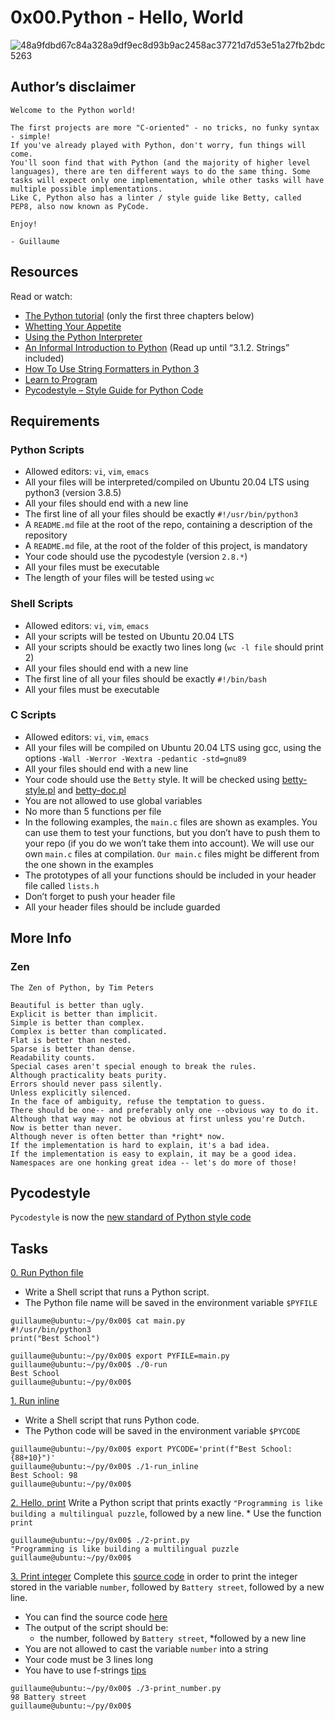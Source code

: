 # 0x00.Python - Hello, World
![48a9fdbd67c84a328a9df9ec8d93b9ac2458ac37721d7d53e51a27fb2bdc5263](https://user-images.githubusercontent.com/85158665/223382448-040d6b54-e2aa-47bd-b5ee-6b6ec84166a1.jpg)
## Author’s disclaimer
```
Welcome to the Python world!

The first projects are more "C-oriented" - no tricks, no funky syntax - simple!
If you've already played with Python, don't worry, fun things will come.
You'll soon find that with Python (and the majority of higher level languages), there are ten different ways to do the same thing. Some tasks will expect only one implementation, while other tasks will have multiple possible implementations.
Like C, Python also has a linter / style guide like Betty, called PEP8, also now known as PyCode.

Enjoy!

- Guillaume
```
## Resources
Read or watch:
* [The Python tutorial](https://docs.python.org/3/tutorial/index.html) (only the first three chapters below)
* [Whetting Your Appetite](https://docs.python.org/3/tutorial/appetite.html)
* [Using the Python Interpreter](https://docs.python.org/3/tutorial/interpreter.html)
* [An Informal Introduction to Python](https://docs.python.org/3/tutorial/introduction.html) (Read up until “3.1.2. Strings” included)
* [How To Use String Formatters in Python 3](https://realpython.com/python-f-strings/)
* [Learn to Program](https://www.youtube.com/playlist?list=PLGLfVvz_LVvTn3cK5e6LjhgGiSeVlIRwt)
* [Pycodestyle – Style Guide for Python Code](https://pypi.org/project/pycodestyle/)
## Requirements
### Python Scripts
* Allowed editors: `vi`, `vim`, `emacs`
* All your files will be interpreted/compiled on Ubuntu 20.04 LTS using python3 (version 3.8.5)
* All your files should end with a new line
* The first line of all your files should be exactly `#!/usr/bin/python3`
* A `README.md` file at the root of the repo, containing a description of the repository
* A `README.md` file, at the root of the folder of this project, is mandatory
* Your code should use the pycodestyle (version `2.8.*`)
* All your files must be executable
* The length of your files will be tested using `wc`
### Shell Scripts
* Allowed editors: `vi`, `vim`, `emacs`
* All your scripts will be tested on Ubuntu 20.04 LTS
* All your scripts should be exactly two lines long (`wc -l file` should print 2)
* All your files should end with a new line
* The first line of all your files should be exactly `#!/bin/bash`
* All your files must be executable
### C Scripts
* Allowed editors: `vi`, `vim`, `emacs`
* All your files will be compiled on Ubuntu 20.04 LTS using gcc, using the options `-Wall -Werror -Wextra -pedantic -std=gnu89`
* All your files should end with a new line
* Your code should use the `Betty` style. It will be checked using [betty-style.pl](https://github.com/holbertonschool/Betty/blob/master/betty-style.pl) and [betty-doc.pl](https://github.com/holbertonschool/Betty/blob/master/betty-doc.pl)
* You are not allowed to use global variables
* No more than 5 functions per file
* In the following examples, the `main.c` files are shown as examples. You can use them to test your functions, but you don’t have to push them to your repo (if you do we won’t take them into account). We will use our own `main.c` files at compilation. `Our main.c` files might be different from the one shown in the examples
* The prototypes of all your functions should be included in your header file called `lists.h`
* Don’t forget to push your header file
* All your header files should be include guarded
## More Info
### Zen
```
The Zen of Python, by Tim Peters

Beautiful is better than ugly.
Explicit is better than implicit.
Simple is better than complex.
Complex is better than complicated.
Flat is better than nested.
Sparse is better than dense.
Readability counts.
Special cases aren't special enough to break the rules.
Although practicality beats purity.
Errors should never pass silently.
Unless explicitly silenced.
In the face of ambiguity, refuse the temptation to guess.
There should be one-- and preferably only one --obvious way to do it.
Although that way may not be obvious at first unless you're Dutch.
Now is better than never.
Although never is often better than *right* now.
If the implementation is hard to explain, it's a bad idea.
If the implementation is easy to explain, it may be a good idea.
Namespaces are one honking great idea -- let's do more of those!
```
## Pycodestyle
`Pycodestyle` is now the [new standard of Python style code](https://github.com/PyCQA/pycodestyle/issues/466)

## Tasks
[0. Run Python file](./0-run)
* Write a Shell script that runs a Python script.
* The Python file name will be saved in the environment variable `$PYFILE`
```
guillaume@ubuntu:~/py/0x00$ cat main.py 
#!/usr/bin/python3
print("Best School")

guillaume@ubuntu:~/py/0x00$ export PYFILE=main.py
guillaume@ubuntu:~/py/0x00$ ./0-run
Best School
guillaume@ubuntu:~/py/0x00$ 
```
[1. Run inline](1-run_inline)
* Write a Shell script that runs Python code.
* The Python code will be saved in the environment variable `$PYCODE`
```
guillaume@ubuntu:~/py/0x00$ export PYCODE='print(f"Best School: {88+10}")'
guillaume@ubuntu:~/py/0x00$ ./1-run_inline 
Best School: 98
guillaume@ubuntu:~/py/0x00$ 
```
[2. Hello, print](./2-print.py)
Write a Python script that prints exactly `"Programming is like building a multilingual puzzle`, followed by a new line.
	* Use the function `print`
```
guillaume@ubuntu:~/py/0x00$ ./2-print.py 
"Programming is like building a multilingual puzzle
guillaume@ubuntu:~/py/0x00$
```
[3. Print integer](./3-print_number.py)
Complete this [source code](https://github.com/holbertonschool/0x00.py/blob/master/3-print_number.py) in order to print the integer stored in the variable `number`, followed by `Battery street`, followed by a new line.
* You can find the source code [here](https://github.com/holbertonschool/0x00.py/blob/master/3-print_number.py)
* The output of the script should be:
	* the number, followed by `Battery street`,
	*followed by a new line
* You are not allowed to cast the variable `number` into a string
* Your code must be 3 lines long
* You have to use f-strings [tips](https://realpython.com/python-f-strings/)
```
guillaume@ubuntu:~/py/0x00$ ./3-print_number.py
98 Battery street
guillaume@ubuntu:~/py/0x00$ 
```
